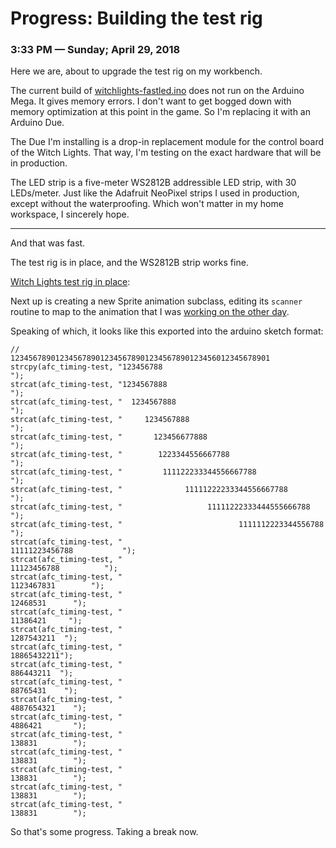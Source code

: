 # Progress: Building the test rig  
### 3:33 PM — Sunday; April 29, 2018 ###

Here we are, about to upgrade the test rig on my workbench. 

The current build of [witchlights-fastled.ino][ino] does not run on the Arduino Mega. It gives memory errors. I don't want to get bogged down with memory optimization at this point in the game. So I'm replacing it with an Arduino Due.

[ino]: https://github.com/jdimauro/witch-lights/blob/master/arduino/witchlights-fastled/witchlights-fastled.ino

The Due I'm installing is a drop-in replacement module for the control board of the Witch Lights. That way, I'm testing on the exact hardware that will be in production. 

The LED strip is a five-meter WS2812B addressible LED strip, with 30 LEDs/meter. Just like the Adafruit NeoPixel strips I used in production, except without the waterproofing. Which won't matter in my home workspace, I sincerely hope.

***

And that was fast. 

The test rig is in place, and the WS2812B strip works fine. 

[Witch Lights test rig in place][rig]:

[rig]: https://vimeo.com/267138921

Next up is creating a new Sprite animation subclass, editing its `scanner` routine to map to the animation that I was [working on the other day][callback]. 

[callback]: https://i2nk.co/notes/2018/4/25/witch-lights-animation-progress-timing-and-framerates

Speaking of which, it looks like this exported into the arduino sketch format:

	//                       1234567890123456789012345678901234567890123456012345678901
	strcpy(afc_timing-test, "123456788                                                 ");
	strcat(afc_timing-test, "1234567888                                                ");
	strcat(afc_timing-test, "  1234567888                                              ");
	strcat(afc_timing-test, "     1234567888                                           ");
	strcat(afc_timing-test, "       123456677888                                       ");
	strcat(afc_timing-test, "        1223344556667788                                  ");
	strcat(afc_timing-test, "         111122233344556667788                            ");
	strcat(afc_timing-test, "              11111222233344556667788                     ");
	strcat(afc_timing-test, "                   11111222333444555666788                ");
	strcat(afc_timing-test, "                          1111112223344556788             ");
	strcat(afc_timing-test, "                                 11111223456788           ");
	strcat(afc_timing-test, "                                     11123456788          ");
	strcat(afc_timing-test, "                                        1123467831        ");
	strcat(afc_timing-test, "                                            12468531      ");
	strcat(afc_timing-test, "                                             11386421     ");
	strcat(afc_timing-test, "                                              1287543211  ");
	strcat(afc_timing-test, "                                               18865432211");
	strcat(afc_timing-test, "                                               886443211  ");
	strcat(afc_timing-test, "                                              88765431    ");
	strcat(afc_timing-test, "                                            4887654321    ");
	strcat(afc_timing-test, "                                            4886421       ");
	strcat(afc_timing-test, "                                            138831        ");
	strcat(afc_timing-test, "                                            138831        ");
	strcat(afc_timing-test, "                                            138831        ");
	strcat(afc_timing-test, "                                            138831        ");
	strcat(afc_timing-test, "                                            138831        ");
	
So that's some progress. Taking a break now. 